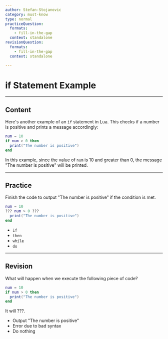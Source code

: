 ```yaml
---
author: Stefan-Stojanovic
category: must-know
type: normal
practiceQuestion:
  formats:
    - fill-in-the-gap
  context: standalone
revisionQuestion:
  formats:
    - fill-in-the-gap
  context: standalone

---
```


# if Statement Example

---
## Content

Here's another example of an `if` statement in Lua. This checks if a number is positive and prints a message accordingly:
```lua
num = 10
if num > 0 then
  print("The number is positive")
end
```

In this example, since the value of `num` is 10 and greater than 0, the message "The number is positive" will be printed.

---
## Practice

Finish the code to output "The number is positive" if the condition is met.
```lua
num = 10
??? num > 0 ???
  print("The number is positive")
end
```

- `if`
- `then`
- `while`
- `do`

---
## Revision

What will happen when we execute the following piece of code?
```lua
num = 10
if num > 0 then
  print("The number is positive")
end
```

It will ???.

- Output "The number is positive"
- Error due to bad syntax
- Do nothing
